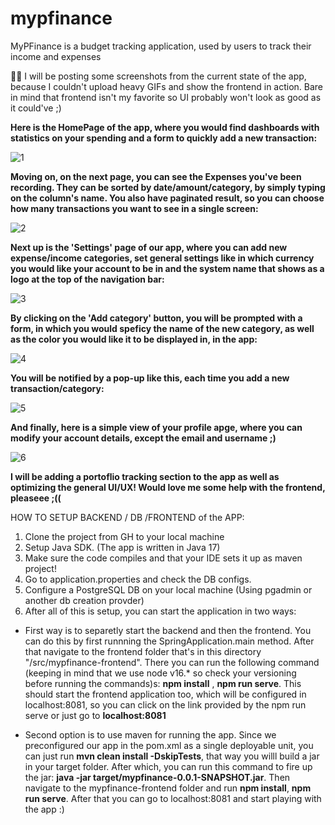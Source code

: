 # mypfinance
MyPFinance is a budget tracking application, used by users to track their income and expenses

🙋‍♂️ I will be posting some screenshots from the current state of the app, because I couldn't upload heavy GIFs and show the frontend in action. Bare in mind that frontend isn't my favorite so UI probably won't look as good as it could've ;)

**Here is the HomePage of the app, where you would find dashboards with statistics on your spending and a form to quickly add a new transaction:**

![1](https://user-images.githubusercontent.com/76811860/219962536-6ce8f797-24fc-4763-b499-64d473cd7aee.png)

**Moving on, on the next page, you can see the Expenses you've been recording. They can be sorted by date/amount/category, by simply typing on the column's name. You also have paginated result, so you can choose how many transactions you want to see in a single screen:**

![2](https://user-images.githubusercontent.com/76811860/219962613-2cfa2224-f085-47c8-9052-7f6c12f9d65d.png)

**Next up is the 'Settings' page of our app, where you can add new expense/income categories, set general settings like in which currency you would like your account to be in and the system name that shows as a logo at the top of the navigation bar:**

![3](https://user-images.githubusercontent.com/76811860/219962618-eb1d9dcb-100e-4a36-ac7b-03fed72c6008.png)

**By clicking on the 'Add category' button, you will be prompted with a form, in which you would speficy the name of the new category, as well as the color you would like it to be displayed in, in the app:**

![4](https://user-images.githubusercontent.com/76811860/219962622-92ffbcf2-3c92-477f-be3a-7164b9c78c87.png)

**You will be notified by a pop-up like this, each time you add a new transaction/category:**

![5](https://user-images.githubusercontent.com/76811860/219962630-69dea9c7-7ef8-4a98-ba68-968a371399b8.png)

**And finally, here is a simple view of your profile apge, where you can modify your account details, except the email and username ;)**

![6](https://user-images.githubusercontent.com/76811860/219962633-b08f2214-d452-4507-b732-1d35e1d83459.png)

**I will be adding a portoflio tracking section to the app as well as optimizing the general UI/UX! Would love me some help with the frontend, pleaseee ;((**

HOW TO SETUP BACKEND / DB /FRONTEND of the APP:

1. Clone the project from GH to your local machine
2. Setup Java SDK. (The app is written in Java 17)
3. Make sure the code compiles and that your IDE sets it up as maven project!
4. Go to application.properties and check the DB configs.
5. Configure a PostgreSQL DB on your local machine (Using pgadmin or another db creation provder)
6. After all of this is setup, you can start the application in two ways:

- First way is to separetly start the backend and then the frontend. You can do this by first runnning the SpringApplication.main method. After that navigate to the frontend folder that's in this directory "/src/mypfinance-frontend". There you can run the following command (keeping in mind that we use node v16.* so check your versioning before running the commands)s: **npm install** , **npm run serve**. This should start the frontend application too, which will be configured in localhost:8081, so you can click on the link provided by the npm run serve or just go to **localhost:8081**

- Second option is to use maven for running the app. Since we preconfigured our app in the pom.xml as a single deployable unit, you can just run **mvn clean install -DskipTests**, that way you willl build a jar in your target folder. After which, you can run this command to fire up the jar:   **java -jar target/mypfinance-0.0.1-SNAPSHOT.jar**. Then navigate to the mypfinance-frontend folder and run **npm install**, **npm run serve**. After that you can go to localhost:8081 and start playing with the app :)

